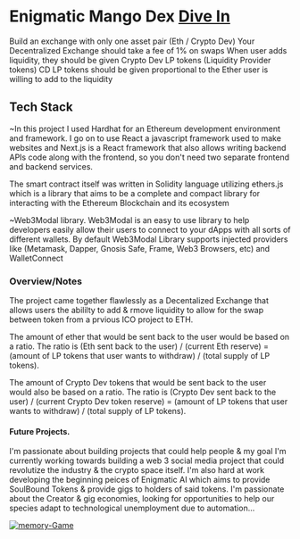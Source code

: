 # Enigmatic Mango Dex <a href="https://enigmatic-dex-19xr.vercel.app/" target="_blank">Dive In</a>
Build an exchange with only one asset pair (Eth / Crypto Dev)
Your Decentralized Exchange should take a fee of 1% on swaps
When user adds liquidity, they should be given Crypto Dev LP tokens (Liquidity Provider tokens)
CD LP tokens should be given proportional to the Ether user is willing to add to the liquidity

## Tech Stack
~In this project I used Hardhat for an Ethereum development environment and framework. I go on to use React a javascript framework used to make websites and Next.js is a React framework that also allows writing backend APIs code along with the frontend, so you don't need two separate frontend and backend services.

The smart contract itself was written in Solidity language utilizing ethers.js which is a library that aims to be a complete and compact library for interacting with the Ethereum Blockchain and its ecosystem

~Web3Modal library. Web3Modal is an easy to use library to help developers easily allow their users to connect to your dApps with all sorts of different wallets. By default Web3Modal Library supports injected providers like (Metamask, Dapper, Gnosis Safe, Frame, Web3 Browsers, etc) and WalletConnect

### Overview/Notes
The project came together flawlessly as a Decentalized Exchange that allows users the abililty to add & rmove liquidity to allow for the swap between token from a prvious ICO project to ETH.

The amount of ether that would be sent back to the user would be based on a ratio. The ratio is (Eth sent back to the user) / (current Eth reserve) = (amount of LP tokens that user wants to withdraw) / (total supply of LP tokens).

The amount of Crypto Dev tokens that would be sent back to the user would also be based on a ratio. The ratio is (Crypto Dev sent back to the user) / (current Crypto Dev token reserve) = (amount of LP tokens that user wants to withdraw) / (total supply of LP tokens).

#### Future Projects.
I'm passionate about building projects that could help people & my goal I'm currently working towards building a web 3 social media project that could revolutize the industry & the crypto space itself.  I'm also hard at work developing the beginning peices of Enigmatic AI which aims to provide SoulBound Tokens & provide gigs to holders of said tokens.  I'm passionate about the Creator & gig economies, looking for opportunities to help our species adapt to technological unemployment due to automation...

<a href='https://enigmatic-dex-19xr.vercel.app/' target='_blank'><img src='https://i.postimg.cc/vmW9nFp7/enigma.png' border='0' alt='memory-Game'/></a>


